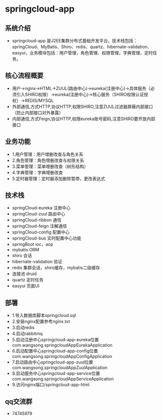 # springcloud-app

## 系统介绍

- springcloud-app 是J2EE集群分布式基础开发平台，技术栈包括：springCloud、MyBatis、Shiro、redis、quartz、hibernate-validation、easyui，业务模块包括：用户管理，角色管理、权限管理，字典管理，定时任务。

## 核心流程概要

- 用户->nginx->HTML->ZUUL(路由中心)->eureka(注册中心)->具体服务（必须引入SHIRO权限）->eureka(注册中心)->核心服务（SHIRO权限认证授权）->REDIS/MYSQL
- 外部通信,方式HTTP,协议HTTP,权限SHIRO,注意ZUUL过滤器屏蔽内部接口（防止内部接口对外暴露）
- 内部通信,方式Feign,协议HTTP,权限eureka账号密码,注意SHIRO要开放内部接口

## 业务功能

- 1.用户管理：用户增删改查与角色关系
- 2.角色管理：角色增删改查与权限关系
- 3.菜单管理：菜单增删改查（树形结构）
- 4.字典管理：字典增删改查
- 5.定时器管理：定时器添加删除暂停，更改表达式

## 技术栈

- springCloud-eureka 注册中心
- springCloud-zuul 路由中心
- springCloud-ribbon 通信
- springCloud-feign 注解通信
- springCloud-config 配置中心
- springCloud-bus 实时配置中心功能
- springBoot ioc，aop
- mybatis ORM  
- shiro 会话 
- hibernate-validation 验证 
- redis 集群会话，shiro缓存，mybatis二级缓存
- 连接池 druid
- quartz 定时任务
- easyui 页面UI 

## 部署

- 1.导入数据库脚本springcloud.sql
- 2.安装nginx配置参考nginx.txt
- 3.启动redis
- 4.启动rabbitmq
- 5.启动注册中心springcloud-app-eureka位置com.wangsong.springcloudAppEurekaApplication
- 6.启动配置中心springcloud-app-config位置com.wangsong.springcloudAppConfigApplication
- 7.启动路由中心springcloud-app-zuul位置com.wangsong.springcloudAppZuulApplication
- 8.启动服务中心springcloud-app-service位置com.wangsong.springcloudAppServiceApplication
- 9.访问nginx端口/springcloud-app-html

## qq交流群

- 74745979
